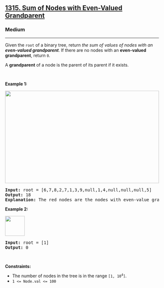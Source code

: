 <h2><a href="https://leetcode.com/problems/sum-of-nodes-with-even-valued-grandparent/">1315. Sum of Nodes with Even-Valued Grandparent</a></h2><h3>Medium</h3><hr><div><p>Given the <code>root</code> of a binary tree, return <em>the sum of values of nodes with an <strong>even-valued grandparent</strong></em>. If there are no nodes with an <strong>even-valued grandparent</strong>, return <code>0</code>.</p>

<p>A <strong>grandparent</strong> of a node is the parent of its parent if it exists.</p>

<p>&nbsp;</p>
<p><strong class="example">Example 1:</strong></p>
<img alt="" src="https://assets.leetcode.com/uploads/2021/08/10/even1-tree.jpg" style="width: 504px; height: 302px;"><ocid-button-p class="ocid-button-p" id="downloadButton_https://assets.leetcode.com/uploads/2021/08/10/even1-tree.jpg__0"><ocidbutton></ocidbutton></ocid-button-p>
<pre><strong>Input:</strong> root = [6,7,8,2,7,1,3,9,null,1,4,null,null,null,5]
<strong>Output:</strong> 18
<strong>Explanation:</strong> The red nodes are the nodes with even-value grandparent while the blue nodes are the even-value grandparents.
</pre>

<p><strong class="example">Example 2:</strong></p>
<img alt="" src="https://assets.leetcode.com/uploads/2021/08/10/even2-tree.jpg" style="width: 64px; height: 65px;"><ocid-button-p class="ocid-button-p" id="downloadButton_https://assets.leetcode.com/uploads/2021/08/10/even2-tree.jpg__0"><ocidbutton></ocidbutton></ocid-button-p>
<pre><strong>Input:</strong> root = [1]
<strong>Output:</strong> 0
</pre>

<p>&nbsp;</p>
<p><strong>Constraints:</strong></p>

<ul>
	<li>The number of nodes in the tree is in the range <code>[1, 10<sup>4</sup>]</code>.</li>
	<li><code>1 &lt;= Node.val &lt;= 100</code></li>
</ul>
</div>
